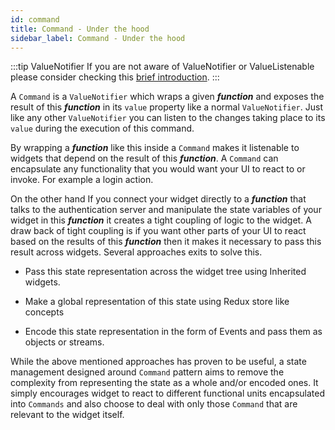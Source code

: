 ```yaml
---
id: command
title: Command - Under the hood
sidebar_label: Command - Under the hood
---
```


:::tip ValueNotifier
If you are not aware of ValueNotifier or ValueListenable please consider checking this [brief introduction](value_notifier).
:::

A `Command` is a `ValueNotifier` which wraps a given ***function*** and exposes the result of this ***function*** in its `value` property like a normal `ValueNotifier`. Just like any other `ValueNotifier` you can listen to the changes taking place to its `value` during the execution of this command.

By wrapping a ***function*** like this inside a `Command` makes it listenable to widgets that depend on the result of this ***function***. A `Command` can encapsulate any functionality that you would want your UI to react to or invoke. For example a login action. 

On the other hand If you connect your widget directly to a ***function*** that talks to the authentication server and manipulate the state variables of your widget in this ***function*** it creates a tight coupling of logic to the widget. A draw back of tight coupling is if you want other parts of your UI to react based on the results of this ***function*** then it makes it necessary to pass this result across widgets. Several approaches exits to solve this.  

- Pass this state representation across the widget tree using Inherited widgets.

- Make a global representation of this state using Redux store like concepts

- Encode this state representation in the form of Events and pass them as objects or streams.

While the above mentioned approaches has proven to be useful, a state management designed around `Command` pattern aims to remove the complexity from representing the state as a whole and/or encoded ones. It simply encourages widget to react to different functional units encapsulated into `Commands`  and also choose to deal with only those `Command` that are relevant to the widget itself.